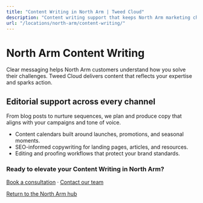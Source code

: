 ```yaml
---
title: "Content Writing in North Arm | Tweed Cloud"
description: "Content writing support that keeps North Arm marketing channels fresh."
url: "/locations/north-arm/content-writing/"
---
```


# North Arm Content Writing

Clear messaging helps North Arm customers understand how you solve their challenges. Tweed Cloud delivers content that reflects your expertise and sparks action.

## Editorial support across every channel

From blog posts to nurture sequences, we plan and produce copy that aligns with your campaigns and tone of voice.

- Content calendars built around launches, promotions, and seasonal moments.
- SEO-informed copywriting for landing pages, articles, and resources.
- Editing and proofing workflows that protect your brand standards.

### Ready to elevate your Content Writing in North Arm?

[Book a consultation](/consultation/) · [Contact our team](/contact/)

[Return to the North Arm hub](/locations/north-arm/)
